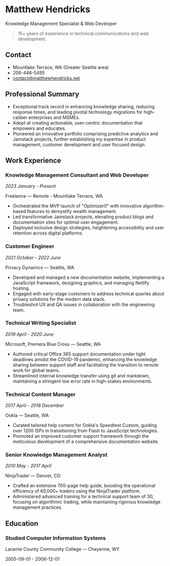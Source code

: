 
# Matthew Hendricks

Knowledge Management Specialist & Web Developer

> 15+ years of experience in technical communications and web development.

## Contact

-  Mountlake Terrace, WA (Greater Seattle area)
-  206-446-5495
-  [contact@matthewhendricks.net](mailto:contact@matthewhendricks.net)

## Professional Summary

- Exceptional track record in enhancing knowledge sharing, reducing response times, and leading pivotal technology migrations for high-caliber enterprises and MSMEs.
- Adept at creating actionable, user-centric documentation that empowers and educates.
- Pioneered an innovative portfolio comprising predictive analytics and Jamstack projects, further establishing my expertise in product management, customer development and user focused design.

## Work Experience

### Knowledge Management Consultant and Web Developer

*2023 January - Present*

Freelance — Remote - Mountlake Terrace, WA

-   Orchestrated the MVP launch of "Optimizer0" with innovative algorithm-based features to demystify wealth management.
-   Led transformative Jamstack projects, elevating product blogs and documentation sites for optimal user engagement.
-   Deployed inclusive design strategies, heightening accessibility and user retention across digital platforms.

### Customer Engineer

*2021 October - 2022 June*

Privacy Dynamics — Seattle, WA

- Developed and managed a new documentation website, implementing a JavaScript framework, designing graphics, and managing Netlify hosting.
- Engaged with early-stage customers to address technical queries about privacy solutions for the modern data stack.
- Troubleshot UX and QA issues in collaboration with the engineering team.

### Technical Writing Specialist

*2019 April - 2020 June*

Microsoft, Premera Blue Cross — Seattle, WA

- Authored critical Office 365 support documentation under tight deadlines amidst the COVID-19 pandemic, enhancing the knowledge sharing between support staff and facilitating the transition to remote work for global teams.
- Streamlined internal knowledge transfer using git and markdown, maintaining a stringent low error rate in high-stakes environments.

### Technical Content Manager

*2017 April - 2018 December*

Ookla — Seattle, WA

- Curated tailored help content for Ookla's Speedtest Custom, guiding over 1200 ISPs in transitioning from Flash to JavaScript technologies.
- Promoted an improved customer support framework through the meticulous development of a comprehensive documentation website.

### Senior Knowledge Management Analyst

*2010 May - 2017 April*

NinjaTrader — Denver, CO

-   Crafted an extensive 700-page help guide, boosting the operational efficiency of 60,000+ traders using the NinjaTrader platform.
-   Administered advanced training for a technical support team of 30, focusing on algorithmic trading, while maintaining rigorous knowledge management practices.

## Education

### Studied Computer Information Systems

Laramie County Community College — Cheyenne, WY

2005-09-01 - 2006-12-01
